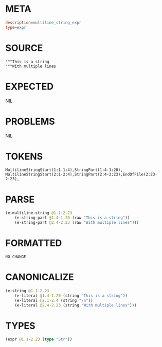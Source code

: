 # META
~~~ini
description=multiline_string_expr
type=expr
~~~
# SOURCE
~~~roc
"""This is a string
"""With multiple lines
~~~
# EXPECTED
NIL
# PROBLEMS
NIL
# TOKENS
~~~zig
MultilineStringStart(1:1-1:4),StringPart(1:4-1:20),
MultilineStringStart(2:1-2:4),StringPart(2:4-2:23),EndOfFile(2:23-2:23),
~~~
# PARSE
~~~clojure
(e-multiline-string @1.1-2.23
	(e-string-part @1.4-1.20 (raw "This is a string"))
	(e-string-part @2.4-2.23 (raw "With multiple lines")))
~~~
# FORMATTED
~~~roc
NO CHANGE
~~~
# CANONICALIZE
~~~clojure
(e-string @1.1-2.23
	(e-literal @1.4-1.20 (string "This is a string"))
	(e-literal @2.1-2.4 (string "\n"))
	(e-literal @2.4-2.23 (string "With multiple lines")))
~~~
# TYPES
~~~clojure
(expr @1.1-2.23 (type "Str"))
~~~
